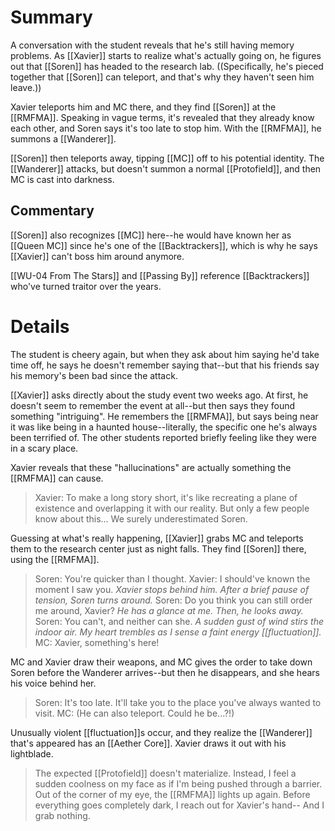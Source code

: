 # Summary
A conversation with the student reveals that he's still having memory problems. As [[Xavier]] starts to realize what's actually going on, he figures out that [[Soren]] has headed to the research lab. ((Specifically, he's pieced together that [[Soren]] can teleport, and that's why they haven't seen him leave.)) 

Xavier teleports him and MC there, and they find [[Soren]] at the [[RMFMA]]. Speaking in vague terms, it's revealed that they already know each other, and Soren says it's too late to stop him. With the [[RMFMA]], he summons a [[Wanderer]].

[[Soren]] then teleports away, tipping [[MC]] off to his potential identity. The [[Wanderer]] attacks, but doesn't summon a normal [[Protofield]], and then MC is cast into darkness.

## Commentary
[[Soren]] also recognizes [[MC]] here--he would have known her as [[Queen MC]] since he's one of the [[Backtrackers]], which is why he says [[Xavier]] can't boss him around anymore.

[[WU-04 From The Stars]] and [[Passing By]] reference [[Backtrackers]] who've turned traitor over the years.

# Details
The student is cheery again, but when they ask about him saying he'd take time off, he says he doesn't remember saying that--but that his friends say his memory's been bad since the attack.

[[Xavier]] asks directly about the study event two weeks ago. At first, he doesn't seem to remember the event at all--but then says they found something "intriguing". He remembers the [[RMFMA]], but says being near it was like being in a haunted house--literally, the specific one he's always been terrified of. The other students reported briefly feeling like they were in a scary place.

Xavier reveals that these "hallucinations" are actually something the [[RMFMA]] can cause.
> Xavier: To make a long story short, it's like recreating a plane of existence and overlapping it with our reality. But only a few people know about this... We surely underestimated Soren.

Guessing at what's really happening, [[Xavier]] grabs MC and teleports them to the research center just as night falls. They find [[Soren]] there, using the [[RMFMA]].
> Soren: You're quicker than I thought.
> Xavier: I should've known the moment I saw you.
> *Xavier stops behind him. After a brief pause of tension, Soren turns around.*
> Soren: Do you think you can still order me around, Xavier?
> *He has a glance at me. Then, he looks away.*
> Soren: You can't, and neither can she.
> *A sudden gust of wind stirs the indoor air. My heart trembles as I sense a faint energy [[fluctuation]].*
> MC: Xavier, something's here!

MC and Xavier draw their weapons, and MC gives the order to take down Soren before the Wanderer arrives--but then he disappears, and she hears his voice behind her.
> Soren: It's too late. It'll take you to the place you've always wanted to visit.
> MC: (He can also teleport. Could he be...?!)

Unusually violent [[fluctuation]]s occur, and they realize the [[Wanderer]] that's appeared has an [[Aether Core]]. Xavier draws it out with his lightblade.
> The expected [[Protofield]] doesn't materialize. Instead, I feel a sudden coolness on my face as if I'm being pushed through a barrier. Out of the corner of my eye, the [[RMFMA]] lights up again.
> Before everything goes completely dark, I reach out for Xavier's hand--
> And I grab nothing.